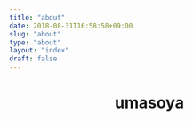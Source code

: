 ```yaml
---
title: "about"
date: 2018-08-31T16:58:58+09:00
slug: "about"
type: "about"
layout: "index"
draft: false
---
```


<header class="about-header">
    <div id="user_icon"><i class="fas fa-10x fa-user-circle"></i></div>
    <h1 id="user_name">umasoya</h1>
</header>
<div class="icons">
    <!-- Github -->
    <a href="https://github.com/umasoya/" target="_brank">
        <i class="fab fa-github"></i>
    </a>
    <!-- Twitter -->
    <a href="https://twitter.com/zomqyqzvto" target="_brank">
        <i class="fab fa-twitter"></i>
    </a>
    <!-- Instagram -->
    <a href="https://www.instagram.com/umasoya0331" target="_brank">
        <i class="fab fa-instagram"></i>
    </a>
    <!-- Linkedin -->
    <a href="https://www.linkedin.com/in/umasoya" target="_brank">
        <i class="fab fa-linkedin"></i>
    </a>
    <!-- Facebook -->
    <a href="https://facebook.com/umasoya0331" target="_brank">
        <i class="fab fa-facebook"></i>
    </a>
</div>
